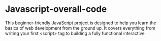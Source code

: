 # Javascript-overall-code
This beginner-friendly JavaScript project is designed to help you learn the basics of web development from the ground up. It covers everything from writing your first &lt;script> tag to building a fully functional interactive 
